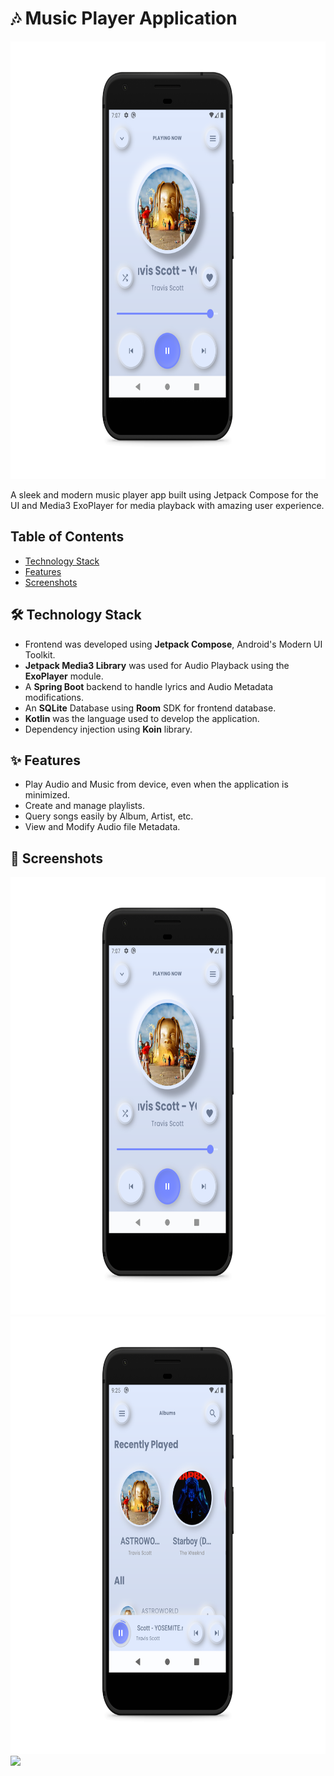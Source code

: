 # 🎶 Music Player Application
<img src="readme_images/song_player_page.png" height="700" />


A sleek and modern music player app built using Jetpack Compose for the UI and Media3 ExoPlayer for media playback with amazing user experience.

## Table of Contents
- [Technology Stack](#techonology-stack)
- [Features](#features)
- [Screenshots](#screenshots)

## 🛠️ Technology Stack
- Frontend was developed using **Jetpack Compose**, Android's Modern UI Toolkit.
- **Jetpack Media3 Library** was used for Audio Playback using the **ExoPlayer** module.
- A **Spring Boot** backend to handle lyrics and Audio Metadata modifications.
- An **SQLite** Database using **Room** SDK for frontend database.
- **Kotlin** was the language used to develop the application.
- Dependency injection using **Koin** library.

## ✨ Features
- Play Audio and Music from device, even when the application is minimized.
- Create and manage playlists.
- Query songs easily by Album, Artist, etc.
- View and Modify Audio file Metadata.

## 📸 Screenshots
<img src="readme_images/song_player_page.png" height="700" />

<img src="readme_images/albums_page.png" height="700" />

<img src="readme_images/Screenshot_1726070046-portrait.png" height="700" />